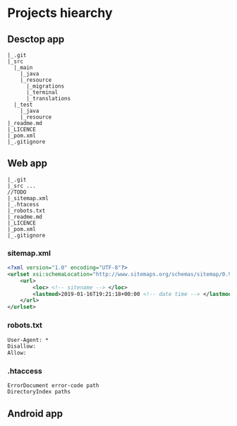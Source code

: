 # Projects hiearchy
## Desctop app
```
|_.git
|_src
  |_main
    |_java
    |_resource
      |_migrations
      |_terminal
      |_translations
  |_test
    |_java
    |_resource
|_readme.md
|_LICENCE
|_pom.xml
|_.gitignore

```

## Web app
```
|_.git
|_src ...
//TODO
|_sitemap.xml
|_.htacess
|_robots.txt
|_readme.md
|_LICENCE
|_pom.xml
|_.gitignore

```
### sitemap.xml
```xml
<?xml version="1.0" encoding="UTF-8"?>
<urlset xsi:schemaLocation="http://www.sitemaps.org/schemas/sitemap/0.9 http://www.sitemaps.org/schemas/sitemap/0.9/sitemap.xsd" xmlns:xsi="http://www.w3.org/2001/XMLSchema-instance" xmlns="http://www.sitemaps.org/schemas/sitemap/0.9">
	<url>
		<loc> <!-- sitename --> </loc>
		<lastmod>2019-01-16T19:21:18+00:00 <!-- date time --> </lastmod>
	</url>
</urlset>
```

### robots.txt
```txt
User-Agent: *
Disallow: 
Allow: 
```
### .htaccess
```
ErrorDocument error-code path
DirectoryIndex paths
```

## Android app
```
```